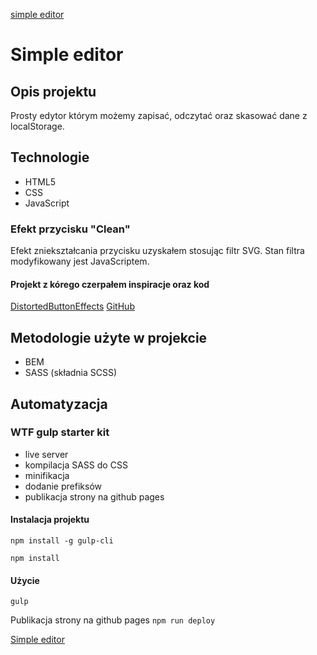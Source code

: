 [simple editor](gh/screenshot.png)
# Simple editor
## Opis projektu
Prosty edytor którym możemy zapisać, odczytać oraz skasować dane z localStorage.
## Technologie
- HTML5
- CSS
- JavaScript
### Efekt przycisku "Clean"
Efekt zniekształcania przycisku uzyskałem stosując filtr SVG. Stan filtra modyfikowany jest JavaScriptem.
#### Projekt z kórego czerpałem inspiracje oraz kod
[DistortedButtonEffects](https://tympanus.net/codrops/2016/05/11/distorted-button-effects-with-svg-filters/)
[GitHub](https://github.com/codrops/DistortedButtonEffects/)
## Metodologie użyte w projekcie
- BEM
- SASS (składnia SCSS)
## Automatyzacja
### WTF gulp starter kit
- live server
- kompilacja SASS do CSS
- minifikacja
- dodanie prefiksów
- publikacja strony na github pages
#### Instalacja projektu

`npm install -g gulp-cli`

`npm install`

#### Użycie

`gulp`

Publikacja strony na github pages `npm run deploy`

[Simple editor](https://andrzej-jablonski-project.github.io/simple-editor/)

